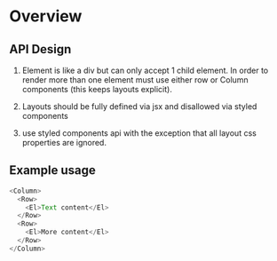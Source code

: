 # Overview

## API Design

1. Element is like a div but can only accept 1 child element. In order to render more than one element must use either row or Column components (this keeps layouts explicit).

2. Layouts should be fully defined via jsx and disallowed via styled components
3. use styled components api with the exception that all layout css properties are ignored.

## Example usage

```javascript
<Column>
  <Row>
    <El>Text content</El>
  </Row>
  <Row>
    <El>More content</El>
  </Row>
</Column>
```
